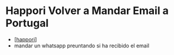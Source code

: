 # Happori Volver a Mandar Email a Portugal

- [[happori]]
- mandar un whatsapp preuntando si ha recibido el email

[//begin]: # "Autogenerated link references for markdown compatibility"
[happori]: happori "Happori"
[//end]: # "Autogenerated link references"